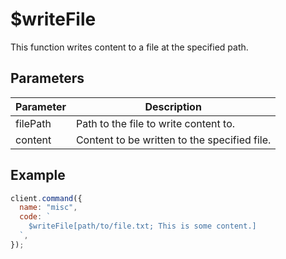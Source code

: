 # $writeFile

This function writes content to a file at the specified path.

## Parameters

| Parameter | Description                                  |
| --------- | -------------------------------------------- |
| filePath  | Path to the file to write content to.        |
| content   | Content to be written to the specified file. |

## Example

```js
client.command({
  name: "misc",
  code: `
    $writeFile[path/to/file.txt; This is some content.]
  `,
});
```
